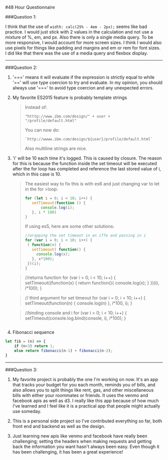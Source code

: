 #48 Hour Questionnaire

###Question 1:

I think that the use of `width: calc(25% - 4em - 2px);` seems like bad practice. I would just stick with 2 values in the calculation and not use a mixture of %, em, and px. Also there is only a single media query. To be more responsive, I would account for more screen sizes. I think I would also use pixels for things like padding and margins and em or rem for font sizes. I did like that there was the use of a media query and flexbox display.

***

###Question 2:

1. '===' means it will evaluate if the expression is strictly equal to while '==' will use type coercion to try and evaluate. In my opinion, you should always use '===' to avoid type coercion and any unexpected errors.

2. My favorite ES2015 feature is probably template strings

    >Instead of:
    >```
    >"htttp://www.ibm.com/design/" + user + "/profile/default.html"
    >```
    >You can now do:
    >```
    >`http://wwww.ibm.com/design/${user}/profile/default.html`
    >```
    >Also multiline strings are nice.

3. 'i' will be 10 each time it's logged. This is caused by closure. The reason for this is because the function inside the set timeout will be executed after the for loop has completed and reference the last stored value of i, which in this case is 10.

    >The easiest way to fix this is with es6 and just changing var to let in the for >loop:
    >```javascript
    >for (let i = 0; i < 10; i++) {
    >    setTimeout(function () {
    >        console.log(i);
    >    }, i * 100)
    >}
    >```
    >If using es5, here are some other solutions:
    >```javascript
    >//wrapping the set timeout in an iffe and passing in i
    >for (var i = 0; i < 10; i++) {
    >  ( function(x) {
    >    setTimeout( function() {
    >      console.log(x);
    >    }, x*100);
    >  })(i);
    >}

    >//returns function
    >for (var i = 0; i < 10; i++) {
    >  setTimeout((function(x) {
    >    return function(){
    >      console.log(x);
    >    }
    >  })(i), i*100);
    >}

    >// third argument for set timeout
    for (var i = 0; i < 10; i++) {
    >  setTimeout(function(n) {
    >    console.log(n)
    >  }, i*100, i);
    >}

    >//binding console and i
    >for (var i = 0; i < 10; i++) {
    >  setTimeout(console.log.bind(console, i), i*100);
    >}

    >```

4. Fibonacci sequence

```javascript
let fib = (n) => {
    if (n<3) return 1;
    else return fibonacci(n-1) + fibonacci(n-2);
}
```
***

###Question 3:
1. My favorite project is probably the one I'm working on now. It's an app that tracks your budget for you each month, reminds you of bills, and also allows you to split things like rent, gas, and other miscellaneous bills with either your roommates or friends. It uses the venmo and facebook apis as well as d3. I really like this app because of how much I've learned and I feel like it is a practical app that people might actually use someday.

2. This is a personal side project so I've contributed everything so far, both front end and backend as well as the design.

3. Just learning new apis like venmo and facebook have really been challenging; setting the headers when making requests and getting back the information you want hasn't always been easy. Even though it has been challenging, it has been a great experience!

